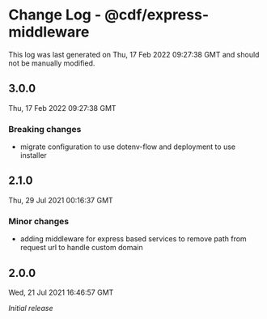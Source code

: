# Change Log - @cdf/express-middleware

This log was last generated on Thu, 17 Feb 2022 09:27:38 GMT and should not be manually modified.

## 3.0.0

Thu, 17 Feb 2022 09:27:38 GMT

### Breaking changes

- migrate configuration to use dotenv-flow and deployment to use installer

## 2.1.0

Thu, 29 Jul 2021 00:16:37 GMT

### Minor changes

- adding middleware for express based services to remove path from request url to handle custom domain

## 2.0.0

Wed, 21 Jul 2021 16:46:57 GMT

_Initial release_
